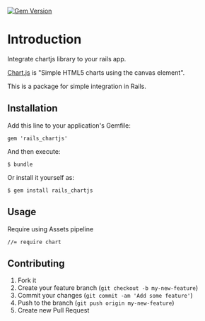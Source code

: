 [![Gem Version](https://badge.fury.io/rb/rails_chartjs.svg)](https://badge.fury.io/rb/rails_chartjs)

# Introduction

Integrate chartjs library to your rails app.

[Chart.js](http://www.chartjs.org) is "Simple HTML5 charts using the canvas element".

This is a package for simple integration in Rails.

## Installation

Add this line to your application's Gemfile:

    gem 'rails_chartjs'

And then execute:

    $ bundle

Or install it yourself as:

    $ gem install rails_chartjs

## Usage

Require using Assets pipeline

    //= require chart

## Contributing

1. Fork it
2. Create your feature branch (`git checkout -b my-new-feature`)
3. Commit your changes (`git commit -am 'Add some feature'`)
4. Push to the branch (`git push origin my-new-feature`)
5. Create new Pull Request
